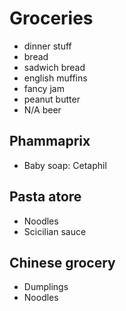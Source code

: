 
# Groceries

- dinner stuff
- bread
- sadwich bread
- english muffins
- fancy jam
- peanut butter
- N/A beer

## Phammaprix

- Baby soap: Cetaphil

## Pasta atore

- Noodles
- Scicilian sauce

## Chinese grocery

- Dumplings
- Noodles
